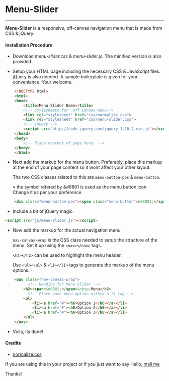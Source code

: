 # Menu-Slider
------

**Menu-Slider** is a responsive, off-canvas navigation menu 
that is made from CSS & jQuery.

#### Installation Procedure

-	Download _menu-slider.css_ & _menu-slider.js_. The minified version is also provided.

-	Setup your HTML page including the necessary CSS & JavaScript files. jQuery is also needed.
	A sample boilerplate is given for your convenience. Your welcome.

```html
	<!DOCTYPE html>
	<html>
	<head>
		<title>Menu-Slider Demo</title>
	    <!-- Stylesheets for  Off Canvas menu-->
		<link rel="stylesheet" href="css/normalize.css">
		<link rel="stylesheet" href="css/menu-slider.css">
	    <!-- jQuery -->
	    <script src="http://code.jquery.com/jquery-1.10.2.min.js"></script>
	</head>
	<body>
	    <!-- Place content of page here  -->
	</body>
	</html>
```

-	Next add the markup for the menu button. Preferably, place this markup at the end of your page content so it wont affect your other layout.

	The two CSS classes related to this are `menu-button-pos` & `menu-button`. 

	*≡* the symbol refered by &#8801 is used as the menu button icon. Change it as per your preference

```html
	<div class="menu-button-pos"><span class="menu-button">&#8801;</span></div>
```

- Include a bit of jQuery magic.

```html
<script src="js/menu-slider.js"></script>
```

-	Now add the markup for the actual navigation menu. 

	`nav-canvas-wrap` is the CSS class needed to setup the structure of the menu. Set it up using the `<nav></nav>` tags.

	`<h2></h2>` can be used to highlight the menu header.

	Use `<ul></ul>` & `<li></li>` tags to generate the markup of the menu options.

```html
	<nav class="nav-canvas-wrap"> 
          <!-- Heading for Menu Slider -->
        <h2><span>&#8801;</span>&nbsp;Menu</h2>
          <!-- Place each menu option within a li tag -->
        <ul>
        	<li><a href="#"><h6>Option 1</h6></a></li>
            <li><a href="#"><h6>Option 2</h6></a></li>
            <li><a href="#"><h6>Option 3</h6></a></li>
		</ul>
    </nav>
```
- Voila, its done!

#### Credits

+	[normalize.css](https://github.com/necolas/normalize.css/)

If you are using this in your project or if you just want to say Hello, [mail me](mailto:jothivickyram@gmail.com)

Thanks!



